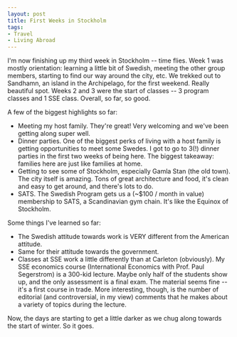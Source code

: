```yaml
---
layout: post
title: First Weeks in Stockholm
tags:
- Travel
- Living Abroad
---
```


I'm now finishing up my third week in Stockholm -- time flies. Week 1 was mostly orientation: learning a little bit of Swedish, meeting the other group members, starting to find our way around the city, etc. We trekked out to Sandhamn, an island in the Archipelago, for the first weekend. Really beautiful spot. Weeks 2 and 3 were the start of classes -- 3 program classes and 1 SSE class. Overall, so far, so good.

A few of the biggest highlights so far:
<ul>
  <li>Meeting my host family. They're great! Very welcoming and we've been getting along super well.</li>
  <li>Dinner parties. One of the biggest perks of living with a host family is getting opportunities to meet some Swedes. I got to go to 3(!) dinner parties in the first two weeks of being here. The biggest takeaway: families here are just like families at home.</li>
  <li>Getting to see some of Stockholm, especially Gamla Stan (the old town). The city itself is amazing. Tons of great architecture and food, it's clean and easy to get around, and there's lots to do.</li>
  <li>SATS. The Swedish Program gets us a (~$100 / month in value) membership to SATS, a Scandinavian gym chain. It's like the Equinox of Stockholm.</li>
</ul>

Some things I've learned so far:
<ul>
  <li>The Swedish attitude towards work is VERY different from the American attitude.</li>
  <li>Same for their attitude towards the government.</li>
  <li>Classes at SSE work a little differently than at Carleton (obviously). My SSE economics course (International Economics with Prof. Paul Segerstrom) is a 300-kid lecture. Maybe only half of the students show up, and the only assessment is a final exam. The material seems fine -- it's a first course in trade. More interesting, though, is the number of editorial (and controversial, in my view) comments that he makes about a variety of topics during the lecture.</li>
</ul>

Now, the days are starting to get a little darker as we chug along towards the start of winter. So it goes.